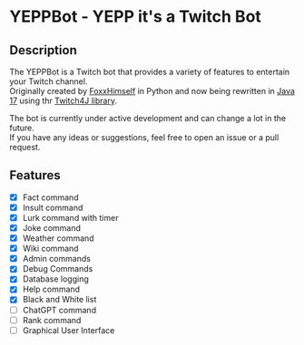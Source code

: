 # YEPPBot - YEPP it's a Twitch Bot

## Description

The YEPPBot is a Twitch bot that provides a variety of features to entertain your Twitch channel. <br>
Originally created by [FoxxHimself](https://github.com/lennartfu) in Python and now being rewritten
in [Java 17](https://www.oracle.com/de/java/technologies/downloads/#java17) using
thr [Twitch4J library](https://twitch4j.github.io/).

The bot is currently under active development and can change a lot in the future. <br>
If you have any ideas or suggestions, feel free to open an issue or a pull request.

## Features

- [x] Fact command
- [x] Insult command
- [x] Lurk command with timer
- [x] Joke command
- [x] Weather command
- [x] Wiki command
- [x] Admin commands
- [x] Debug Commands
- [x] Database logging
- [x] Help command
- [x] Black and White list
- [ ] ChatGPT command
- [ ] Rank command
- [ ] Graphical User Interface